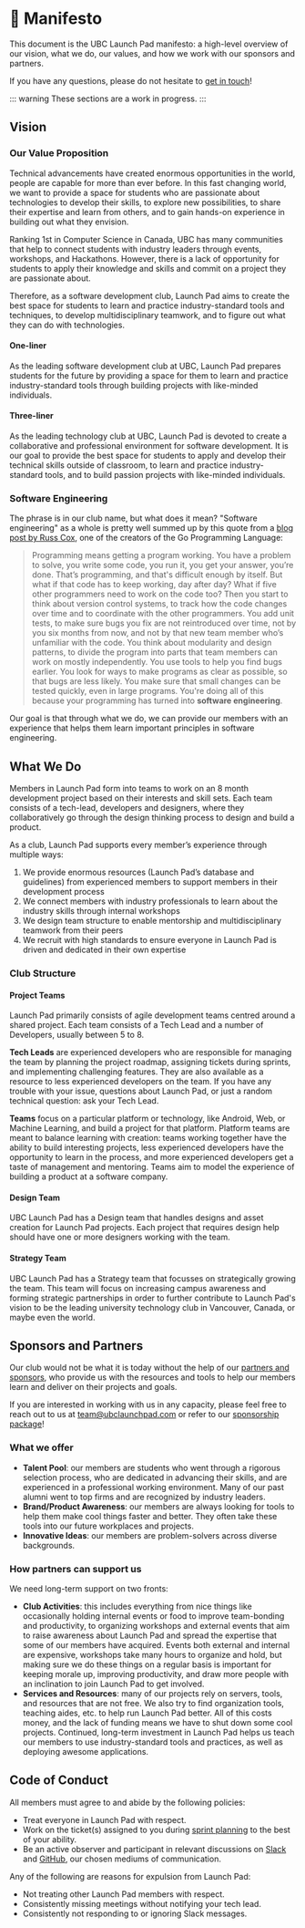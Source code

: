 # 🔖 Manifesto

This document is the UBC Launch Pad manifesto: a high-level overview of our vision, what we do, our values, and how we work with our sponsors and partners.

If you have any questions, please do not hesitate to [get in touch](/introduction.md#get-in-touch)!

::: warning
These sections are a work in progress.
:::

## Vision <Badge type="tip" text="updated"/>

### Our Value Proposition

Technical advancements have created enormous opportunities in the world, people are capable for more than ever before. In this fast changing world, we want to provide a space for students who are passionate about technologies to develop their skills, to explore new possibilities, to share their expertise and learn from others, and to gain hands-on experience in building out what they envision.

Ranking 1st in Computer Science in Canada, UBC has many communities that help to connect students with industry leaders through events, workshops, and Hackathons. However, there is a lack of opportunity for students to apply their knowledge and skills and commit on a project they are passionate about.

Therefore, as a software development club, Launch Pad aims to create the best space for students to learn and practice industry-standard tools and techniques, to develop multidisciplinary teamwork, and to figure out what they can do with technologies.

#### One-liner

As the leading software development club at UBC, Launch Pad prepares students for the future by providing a space for them to learn and practice industry-standard tools through building projects with like-minded individuals.

#### Three-liner

As the leading technology club at UBC,  Launch Pad is devoted to create a collaborative and professional environment for software development. It is our goal to provide the best space for students to apply and develop their technical skills outside of classroom, to learn and practice industry-standard tools, and to build passion projects with like-minded individuals.

### Software Engineering

The phrase is in our club name, but what does it mean? "Software engineering" as a whole is pretty well summed up by this quote from a [blog post by Russ Cox](https://research.swtch.com/vgo-eng), one of the creators of the Go Programming Language:

> Programming means getting a program working. You have a problem to solve, you write some code, you run it, you get your answer, you’re done. That’s programming, and that's difficult enough by itself. But what if that code has to keep working, day after day? What if five other programmers need to work on the code too? Then you start to think about version control systems, to track how the code changes over time and to coordinate with the other programmers. You add unit tests, to make sure bugs you fix are not reintroduced over time, not by you six months from now, and not by that new team member who’s unfamiliar with the code. You think about modularity and design patterns, to divide the program into parts that team members can work on mostly independently. You use tools to help you find bugs earlier. You look for ways to make programs as clear as possible, so that bugs are less likely. You make sure that small changes can be tested quickly, even in large programs. You're doing all of this because your programming has turned into **software engineering**.

Our goal is that through what we do, we can provide our members with an experience that helps them learn important principles in software engineering.

## What We Do

Members in Launch Pad form into teams to work on an 8 month development project based on their interests and skill sets. Each team consists of a tech-lead, developers and designers, where they collaboratively go through the design thinking process to design and build a product.

As a club, Launch Pad supports every member’s experience through multiple ways:

1. We provide enormous resources (Launch Pad’s database and guidelines) from experienced members to support members in their development process
2. We connect members with industry professionals to learn about the industry skills through internal workshops
3. We design team structure to enable mentorship and multidisciplinary teamwork from their peers
4. We recruit with high standards to ensure everyone in Launch Pad is driven and dedicated in their own expertise

### Club Structure

#### Project Teams

Launch Pad primarily consists of agile development teams centred around a shared project. Each team consists of a Tech Lead and a number of Developers, usually between 5 to 8.

**Tech Leads** are experienced developers who are responsible for managing the team by planning the project roadmap, assigning tickets during sprints, and implementing challenging features. They are also available as a resource to less experienced developers on the team. If you have any trouble with your issue, questions about Launch Pad, or just a random technical question: ask your Tech Lead.

**Teams** focus on a particular platform or technology, like Android, Web, or Machine Learning, and build a project for that platform. Platform teams are meant to balance learning with creation: teams working together have the ability to build interesting projects, less experienced developers have the opportunity to learn in the process, and more experienced developers get a taste of management and mentoring. Teams aim to model the experience of building a product at a software company.

#### Design Team

UBC Launch Pad has a Design team that handles designs and asset creation for Launch Pad projects. Each project that requires design help should have one or more designers working with the team.

#### Strategy Team

UBC Launch Pad has a Strategy team that focusses on strategically growing the team. This team will focus on increasing campus awareness and forming strategic partnerships in order to further contribute to Launch Pad's vision to be the leading university technology club in Vancouver, Canada, or maybe even the world.

## Sponsors and Partners

Our club would not be what it is today without the help of our [partners and sponsors](https://ubclaunchpad.com/#sponsors), who provide us with the resources and tools to help our members learn and deliver on their projects and goals.

If you are interested in working with us in any capacity, please feel free to reach out to us at [team@ubclaunchpad.com](team@ubclaunchpad.com) or refer to our [sponsorship package](https://ubclaunchpad.com/sponsorship)!

### What we offer

* **Talent Pool**: our members are students who went through a rigorous selection process, who are dedicated in advancing their skills, and are experienced in a professional working environment. Many of our past alumni went to top firms and are recognized by industry leaders.
* **Brand/Product Awareness**: our members are always looking for tools to help them make cool things faster and better. They often take these tools into our future workplaces and projects.
* **Innovative Ideas**: our members are problem-solvers across diverse backgrounds.

### How partners can support us

We need long-term support on two fronts:

* **Club Activities**: this includes everything from nice things like occasionally holding internal events or food to improve team-bonding and productivity, to organizing workshops and external events that aim to raise awareness about Launch Pad and spread the expertise that some of our members have acquired. Events both external and internal are expensive, workshops take many hours to organize and hold, but making sure we do these things on a regular basis is important for keeping morale up, improving productivity, and draw more people with an inclination to join Launch Pad to get involved.
* **Services and Resources**: many of our projects rely on servers, tools, and resources that are not free. We also try to find organization tools, teaching aides, etc. to help run Launch Pad better. All of this costs money, and the lack of funding means we have to shut down some cool projects. Continued, long-term investment in Launch Pad helps us teach our members to use industry-standard tools and practices, as well as deploying awesome applications.

## Code of Conduct

All members must agree to and abide by the following policies:

* Treat everyone in Launch Pad with respect.
* Work on the ticket(s) assigned to you during [sprint planning](/handbook/project-management/sprints.md) to the best of your ability.
* Be an active observer and participant in relevant discussions on [Slack](/handbook/tools/slack.md) and [GitHub](/handbook/tools/github.md), our chosen mediums of communication.

Any of the following are reasons for expulsion from Launch Pad:

* Not treating other Launch Pad members with respect.
* Consistently missing meetings without notifying your tech lead.
* Consistently not responding to or ignoring Slack messages.
